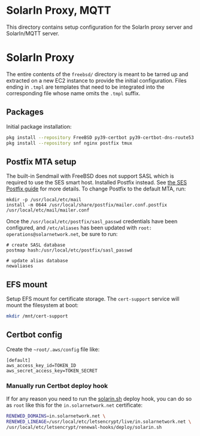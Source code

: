 # SolarIn Proxy, MQTT

This directory contains setup configuration for the SolarIn proxy server and SolarIn/MQTT server.

# SolarIn Proxy

The entire contents of the `freebsd/` directory is meant to be tarred up and extracted on a new EC2
instance to provide the initial configuration. Files ending in `.tmpl` are templates that need to be
integrated into the corresponding file whose name omits the `.tmpl` suffix.


## Packages

Initial package installation:

```sh
pkg install --repository FreeBSD py39-certbot py39-certbot-dns-route53
pkg install --repository snf nginx postfix tmux
```


## Postfix MTA setup

The built-in Sendmail with FreeBSD does not support SASL which is required to use the SES smart host.
Installed Postfix instead. See
[the SES Postfix guide](https://docs.aws.amazon.com/ses/latest/DeveloperGuide/postfix.html)	for
more details. To change Postfix to the default MTA, run:

```
mkdir -p /usr/local/etc/mail
install -m 0644 /usr/local/share/postfix/mailer.conf.postfix /usr/local/etc/mail/mailer.conf
```

Once the `/usr/local/etc/postfix/sasl_passwd` credentials have been configured, and 
`/etc/aliases` has been updated with `root: operations@solarnetwork.net`, be sure to run:

```
# create SASL database
postmap hash:/usr/local/etc/postfix/sasl_passwd

# update alias database
newaliases
```


## EFS mount

Setup EFS mount for certificate storage. The `cert-support` service will mount the filesystem at
boot:

```sh
mkdir /mnt/cert-support
```


## Certbot config

Create the `~root/.aws/config` file like:

```
[default]
aws_access_key_id=TOKEN_ID
aws_secret_access_key=TOKEN_SECRET
```

### Manually run Certbot deploy hook

If for any reason you need to run the [solarin.sh](./proxy/usr/local/etc/letsencrypt/renewal-hooks/deploy/solarin.sh)
deploy hook, you can do so as `root` like this for the `in.solarnetwork.net` certificate:

```sh
RENEWED_DOMAINS=in.solarnetwork.net \
RENEWED_LINEAGE=/usr/local/etc/letsencrypt/live/in.solarnetwork.net \
/usr/local/etc/letsencrypt/renewal-hooks/deploy/solarin.sh
```
